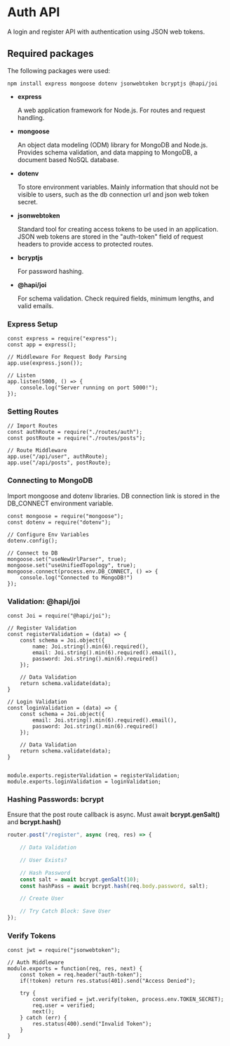 # Auth API

A login and register API with authentication using JSON web tokens.

## Required packages

The following packages were used:

```
npm install express mongoose dotenv jsonwebtoken bcryptjs @hapi/joi
```

* **express**
  
  A web application framework for Node.js. For routes and request handling.
* **mongoose**
  
  An object data modeling (ODM) library for MongoDB and Node.js. 
  Provides schema validation, and data mapping to MongoDB, a document based NoSQL database.
* **dotenv**
  
  To store environment variables. Mainly information that should not be visible to users, 
  such as the db connection url and json web token secret.
* **jsonwebtoken**
  
  Standard tool for creating access tokens to be used in an application. JSON web tokens are
  stored in the "auth-token" field of request headers to provide access to protected routes.
* **bcryptjs**
  
  For password hashing. 
* **@hapi/joi**

  For schema validation. Check required fields, minimum lengths, and valid emails.

### Express Setup

```
const express = require("express");
const app = express();

// Middleware For Request Body Parsing
app.use(express.json());

// Listen
app.listen(5000, () => {
    console.log("Server running on port 5000!");
});
```

### Setting Routes

```
// Import Routes
const authRoute = require("./routes/auth");
const postRoute = require("./routes/posts");

// Route Middleware
app.use("/api/user", authRoute);
app.use("/api/posts", postRoute);
```

### Connecting to MongoDB

Import mongoose and dotenv libraries. DB connection link is stored in the DB_CONNECT environment variable.

```
const mongoose = require("mongoose");
const dotenv = require("dotenv");

// Configure Env Variables
dotenv.config();

// Connect to DB
mongoose.set("useNewUrlParser", true);
mongoose.set("useUnifiedTopology", true);
mongoose.connect(process.env.DB_CONNECT, () => {
    console.log("Connected to MongoDB!")
});
```

### Validation: @hapi/joi

```
const Joi = require("@hapi/joi");

// Register Validation
const registerValidation = (data) => {
    const schema = Joi.object({
        name: Joi.string().min(6).required(),
        email: Joi.string().min(6).required().email(),
        password: Joi.string().min(6).required()
    });

    // Data Validation
    return schema.validate(data);
}

// Login Validation
const loginValidation = (data) => {
    const schema = Joi.object({
        email: Joi.string().min(6).required().email(),
        password: Joi.string().min(6).required()
    });

    // Data Validation
    return schema.validate(data);
}


module.exports.registerValidation = registerValidation;
module.exports.loginValidation = loginValidation;
```

### Hashing Passwords: bcrypt

Ensure that the post route callback is async. Must await **bcrypt.genSalt()** and **bcrypt.hash()**

```javascript
router.post("/register", async (req, res) => {

    // Data Validation 

    // User Exists?

    // Hash Password
    const salt = await bcrypt.genSalt(10);
    const hashPass = await bcrypt.hash(req.body.password, salt);

    // Create User

    // Try Catch Block: Save User
});

```

### Verify Tokens

```
const jwt = require("jsonwebtoken");

// Auth Middleware
module.exports = function(req, res, next) {
    const token = req.header("auth-token");
    if(!token) return res.status(401).send("Access Denied");
    
    try {
        const verified = jwt.verify(token, process.env.TOKEN_SECRET);
        req.user = verified;
        next();
    } catch (err) {
        res.status(400).send("Invalid Token");
    }
}
```